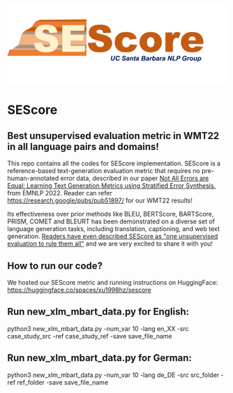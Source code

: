 ![Alt text](image/logo_sescore.png?raw=true "Sescore logo")

# SEScore

## Best unsupervised evaluation metric in WMT22 in all language pairs and domains! 

This repo contains all the codes for SEScore implementation. SEScore is a reference-based text-generation evaluation metric that requires no pre-human-annotated error data, described in our paper [Not All Errors are Equal: Learning Text Generation Metrics using Stratified Error Synthesis.](https://arxiv.org/abs/2210.05035) from EMNLP 2022. Reader can refer https://research.google/pubs/pub51897/ for our WMT22 results!

Its effectiveness over prior methods like BLEU, BERTScore, BARTScore, PRISM, COMET and BLEURT has been demonstrated on a diverse set of language generation tasks, including translation, captioning, and web text generation. [Readers have even described SEScore as "one unsupervised evaluation to rule them all"](https://twitter.com/LChoshen/status/1580136005654700033) and we are very excited to share it with you!
 
## How to run our code?
We hosted our SEScore metric and running instructions on HuggingFace: https://huggingface.co/spaces/xu1998hz/sescore

## Run new_xlm_mbart_data.py for English:
python3 new_xlm_mbart_data.py -num_var 10 -lang en_XX -src case_study_src -ref case_study_ref -save save_file_name

## Run new_xlm_mbart_data.py for German:
python3 new_xlm_mbart_data.py -num_var 10 -lang de_DE -src src_folder -ref ref_folder -save save_file_name
